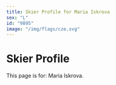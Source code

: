 ```yaml
---
title: Skier Profile for Maria Iskrova
sex: "L"
id: "9895"
image: "/img/flags/cze.svg" 
---
```


# Skier Profile

This page is for: Maria Iskrova.
    